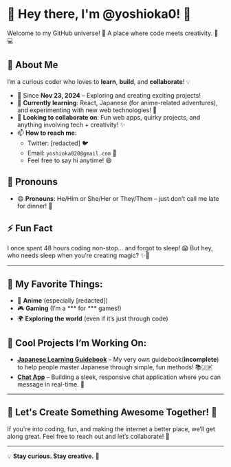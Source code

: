 # 👋 **Hey there, I'm @yoshioka0!** 🚀
Welcome to my GitHub universe! 🌌 A place where code meets creativity. 🎨💻

## 🧐 **About Me**
I’m a curious coder who loves to **learn**, **build**, and **collaborate**! 💡

- 🚀 Since **Nov 23, 2024** – Exploring and creating exciting projects!
- 🌱 **Currently learning**: React, Japanese (for anime-related adventures), and experimenting with new web technologies! 🎉
- 💞️ **Looking to collaborate on**: Fun web apps, quirky projects, and anything involving tech + creativity! ✨
- 📫 **How to reach me**:
  - Twitter: [redacted] 🐦
  - Email: `yoshioka020@gmail.com` 📩
  - Feel free to say hi anytime! 😄

## 👀 **Pronouns**
- 😄 **Pronouns**: He/Him or She/Her or They/Them – just don’t call me late for dinner! 🍕

## ⚡ **Fun Fact**
I once spent 48 hours coding non-stop... and forgot to sleep! 😱 But hey, who needs sleep when you’re creating magic? ✨🌙

---

## 🌟 **My Favorite Things**:
- 🍣 **Anime** (especially [redacted])
- 🎮 **Gaming** (I’m a *** for *** games!)
- 🌍 **Exploring the world** (even if it’s just through code)

## 🎨 **Cool Projects I’m Working On**:
- **[Japanese Learning Guidebook](https://github.com/yoshioka0/nihongo/)** – My very own guidebook(**incomplete**) to help people master Japanese through simple, fun methods! 📚🇯🇵
- **[Chat App](https://github.com/yoshioka0/nihongo/)** – Building a sleek, responsive chat application where you can message in real-time. 💬
  
---

## 🚀 Let's Create Something Awesome Together! 🎉

If you're into coding, fun, and making the internet a better place, we’ll get along great. Feel free to reach out and let’s collaborate! 🌟

---

💡 **Stay curious. Stay creative.** 🌈

<!---
yoshioka0/yoshioka0 is a ✨ special ✨ repository because its `README.md` (this file) appears on your GitHub profile.
You can click the Preview link to take a look at your changes.
--->
